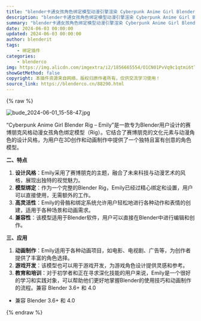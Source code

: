 ```yaml
---
title: "blender卡通女孩角色绑定模型动漫引擎渲染 Cyberpunk Anime Girl Blender Rig – EMILY+Goo Engine v4.0.3"
description: "blender卡通女孩角色绑定模型动漫引擎渲染 Cyberpunk Anime Girl Blender Rig – EMILY+Goo Engine v4.0.3"
summary: "blender卡通女孩角色绑定模型动漫引擎渲染 Cyberpunk Anime Girl Blender Rig – EMILY+Goo Engine v4.0.3"
date: 2024-06-03 00:00:00
updated: 2024-06-03 00:00:00
author: blenderit
tags: 
    - 绑定插件
categories:
    - blenderco
img: https://img.alicdn.com/imgextra/i2/1856665554/O1CN01PvVq9c1qtmi6tTEaT_!!1856665554.jpg
showGetMethod: false
copyright: 本插件资源来自网络，版权归原作者所有，仅供交流学习使用！
source_link: https://blenderco.cn/88290.html
---
```


{% raw %}
<p><img src="https://img.alicdn.com/imgextra/i2/1856665554/O1CN01PvVq9c1qtmi6tTEaT_!!1856665554.jpg" alt="bude_2024-06-01_15-58-47.jpg"></p><p>“Cyberpunk Anime Girl Blender Rig – Emily”是一款专为Blender用户设计的赛博朋克风格动漫女孩角色绑定模型（Rig）。它结合了赛博朋克的文化元素与动漫角色的设计风格，为用户在3D创作和动画制作中提供了一个独特且富有创意的角色模型。</p><p><strong>二、特点</strong></p><ol>
<li><strong>设计风格</strong>：Emily采用了赛博朋克的主题，融合了未来科技与动漫艺术的风格，展现出独特的视觉魅力。</li>
<li><strong>模型绑定</strong>：作为一个完整的Blender Rig，Emily已经过精心绑定和设置，用户可以直接使用，无需额外的工作。</li>
<li><strong>高灵活性</strong>：Emily的骨骼和绑定系统允许用户轻松地进行各种动作和表情的创建，适用于各种场景和动画需求。</li>
<li><strong>兼容性</strong>：该模型适用于Blender软件，用户可以直接在Blender中进行编辑和创作。</li>
</ol><p><strong>三、应用</strong></p><ol>
<li><strong>动画制作</strong>：Emily适用于各种动画项目，如电影、电视剧、广告等，为创作者提供了丰富的角色选择。</li>
<li><strong>游戏开发</strong>：该模型也可以用于游戏开发，为游戏角色设计提供灵感和参考。</li>
<li><strong>教育和培训</strong>：对于初学者和正在寻求深化技能的用户来说，Emily是一个很好的学习和实践对象，可以帮助他们更好地掌握Blender的使用技巧和动画制作的流程。<span>兼容 Blender 3.6+ 和 4.0</span></li>
</ol><ul>
<li><span>兼容 Blender 3.6+ 和 4.0</span></li>
</ul>
<div style="display: none">blenderco</div>
{% endraw %}